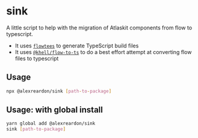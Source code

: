 # sink

A little script to help with the migration of Atlaskit components from flow to typescript.

- It uses [`flowtees`](TODO) to generate TypeScript build files
- It uses [`@khell/flow-to-ts`](TODO) to do a best effort attempt at converting flow files to typescript

## Usage

```bash
npx @alexreardon/sink [path-to-package]
```

## Usage: with global install

```bash
yarn global add @alexreardon/sink
sink [path-to-package]
```
